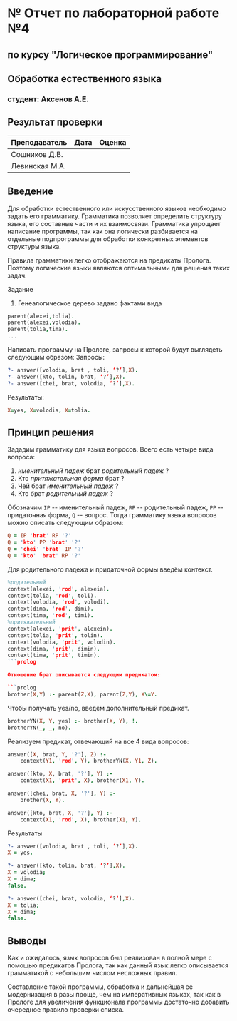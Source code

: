 # № Отчет по лабораторной работе №4
## по курсу "Логическое программирование"

## Обработка естественного языка

### студент: Аксенов А.Е.

## Результат проверки

| Преподаватель     | Дата         |  Оценка       |
|-------------------|--------------|---------------|
| Сошников Д.В. |              |               |
| Левинская М.А.|              |               |

## Введение
Для обработки естественного или искусственного языков необходимо задать его грамматику. Грамматика позволяет определить структуру языка, его составные части и их взаимосвязи. Грамматика упрощает написание программы, так как она логически разбивается на отдельные подпрограммы для обработки конкретных элементов структуры языка.

Правила грамматики легко отображаются на предикаты Пролога. Поэтому логические языки являются оптимальными для решения таких задач.

Задание
1. Генеалогическое дерево задано фактами вида

```prolog
parent(alexei,tolia).
parent(alexei,volodia).
parent(tolia,tima).
...
```

Написать программу на Прологе, запросы к которой будут выглядеть следующим образом:
Запросы:

```prolog
?- answer([volodia, brat , toli, ‘?’],X).
?- answer([kto, tolin, brat, ‘?’],X).
?- answer([chei, brat, volodia, ‘?’],X).
```
Результаты:    

```prolog
X=yes, X=volodia, X=tolia.
```

## Принцип решения
Зададим грамматику для языка вопросов. Всего есть четыре вида вопроса:
1) *именительный падеж* брат *родительный падеж* ?
2) Кто *притяжательная форма* брат ?
3) Чей брат *именительный падеж* ?
4) Кто брат *родительный падеж* ?

Обозначим `IP` -- именительный падеж, `RP` -- родительный падеж, `PP` -- придаточная форма, `Q` -- вопрос.
Тогда грамматику языка вопросов можно описать следующим образом:

```prolog
Q = IP 'brat' RP '?'
Q = 'kto' PP 'brat' '?'
Q = 'chei' 'brat' IP '?'
Q = 'kto' 'brat' RP '?'
```

Для родительного падежа и придаточной формы введём контекст.

```prolog
%родительный
context(alexei, 'rod', alexeia).
context(tolia, 'rod', toli).
context(volodia, 'rod', volodi).
context(dima, 'rod', dimi).
context(tima, 'rod', timi).
%притяжательный
context(alexei, 'prit', alexein).
context(tolia, 'prit', tolin).
context(volodia, 'prit', volodin).
context(dima, 'prit', dimin).
context(tima, 'prit', timin).
```prolog

Отношение брат описывается следующим предикатом:

```prolog
brother(X,Y) :- parent(Z,X), parent(Z,Y), X\=Y.
```

Чтобы получать yes/no, введём дополнительный предикат.

```prolog
brotherYN(X, Y, yes) :- brother(X, Y), !.
brotherYN(_, _, no).
```

Реализуем предикат, отвечающий на все 4 вида вопросов:

```prolog
answer([X, brat, Y, '?'], Z) :-
    context(Y1, 'rod', Y), brotherYN(X, Y1, Z).

answer([kto, X, brat, '?'], Y) :-
    context(X1, 'prit', X), brother(X1, Y).

answer([chei, brat, X, '?'], Y) :-
    brother(X, Y).

answer([kto, brat, X, '?'], Y) :-
    context(X1, 'rod', X), brother(X1, Y).
```

Результаты

```prolog
?- answer([volodia, brat , toli, ‘?’],X).
X = yes.

?- answer([kto, tolin, brat, ‘?’],X).
X = volodia;
X = dima;
false.

?- answer([chei, brat, volodia, ‘?’],X).
X = tolia;
X = dima;
false.
```

## Выводы
Как и ожидалось, язык вопросов был реализован в полной мере с помощью предикатов Пролога, так как данный язык легко описывается грамматикой с небольшим числом несложных правил.

Составление такой программы, обработка и дальнейшая ее модернизация в разы проще, чем на императивных языках, так как в Прологе для увеличения функционала программы достаточно добавить очередное правило проверки списка.
